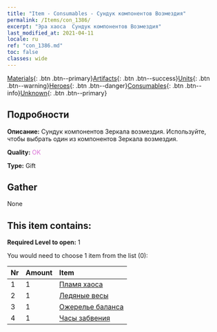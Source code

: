 ```yaml
---
title: "Item - Consumables - Сундук компонентов Возмездия"
permalink: /Items/con_1386/
excerpt: "Эра хаоса  Сундук компонентов Возмездия"
last_modified_at: 2021-04-11
locale: ru
ref: "con_1386.md"
toc: false
classes: wide
---
```

 [Materials](/ru/Items/){: .btn .btn--primary}[Artifacts](/ru/Items/Artifacts/){: .btn .btn--success}[Units](/ru/Items/Units/){: .btn .btn--warning}[Heroes](/ru/Items/Heroes/){: .btn .btn--danger}[Consumables](/ru/Items/Consumables/){: .btn .btn--info}[Unknown](/ru/Items/Unknown/){: .btn .btn--primary}

## Подробности
 **Описание:** Сундук компонентов Зеркала возмездия. Используйте, чтобы выбрать один из компонентов Зеркала возмездия.

 **Quality:** <span style="color: #DA70D6">OK</span>

 **Type:** Gift

## Gather

  None

## This item contains:

 **Required Level to open:** 1

 You would need to choose 1 item from the list (0):

  | Nr | Amount |     Item    |
  |:---|:-------|:------------|
  | 1 | 1 | [Пламя хаоса](/ru/Items/art_140/) | 
  | 2 | 1 | [Ледяные весы](/ru/Items/art_141/) | 
  | 3 | 1 | [Ожерелье баланса](/ru/Items/art_142/) | 
  | 4 | 1 | [Часы забвения](/ru/Items/art_143/) | 
